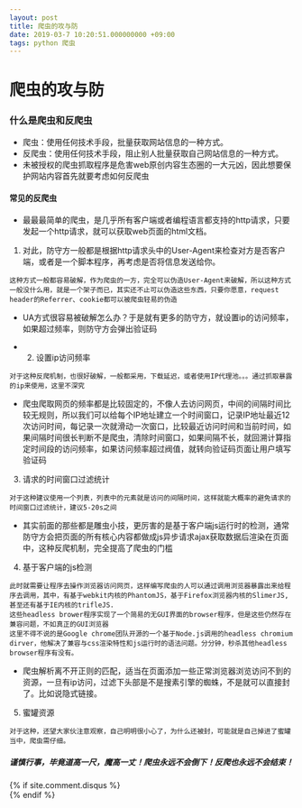 ```yaml
---
layout: post
title: 爬虫的攻与防
date: 2019-03-7 10:20:51.000000000 +09:00
tags: python 爬虫
---
```



# 爬虫的攻与防
### 什么是爬虫和反爬虫
- 爬虫：使用任何技术手段，批量获取网站信息的一种方式。
- 反爬虫：使用任何技术手段，阻止别人批量获取自己网站信息的一种方式。
- 未被授权的爬虫抓取程序是危害web原创内容生态圈的一大元凶，因此想要保护网站内容首先就要考虑如何反爬虫

#### 常见的反爬虫
- 最最最简单的爬虫，是几乎所有客户端或者编程语言都支持的http请求，只要发起一个http请求，就可以获取web页面的html文档。
1. 对此，防守方一般都是根据http请求头中的User-Agent来检查对方是否客户端，或者是一个脚本程序，再考虑是否将信息发送给你。
```
这种方式一般都容易破解，作为爬虫的一方，完全可以伪造User-Agent来破解，所以这种方式一般没什么用，就是一个架子而已，其实还不止可以伪造这些东西，只要你愿意，request header的Referrer、cookie都可以被爬虫轻易的伪造
```
- UA方式很容易被破解怎么办？于是就有更多的防守方，就设置ip的访问频率，如果超过频率，则防守方会弹出验证码

- 2. 设置ip访问频率
```
对于这种反爬机制，也很好破解，一般都采用，下载延迟，或者使用IP代理池。。。通过抓取暴露的ip来使用，这里不深究
```
- 爬虫爬取网页的频率都是比较固定的，不像人去访问网页，中间的间隔时间比较无规则，所以我们可以给每个IP地址建立一个时间窗口，记录IP地址最近12次访问时间，每记录一次就滑动一次窗口，比较最近访问时间和当前时间，如果间隔时间很长判断不是爬虫，清除时间窗口，如果间隔不长，就回溯计算指定时间段的访问频率，如果访问频率超过阀值，就转向验证码页面让用户填写验证码

3. 请求的时间窗口过滤统计
```
对于这种建议使用一个列表，列表中的元素就是访问的间隔时间，这样就能大概率的避免请求的时间窗口过滤统计，建议5-20s之间
```

- 其实前面的那些都是雕虫小技，更厉害的是基于客户端js运行时的检测，通常防守方会把页面的所有核心内容都做成js异步请求ajax获取数据后渲染在页面中，这种反爬机制，完全提高了爬虫的门槛

4. 基于客户端的js检测
```
此时就需要让程序去操作浏览器访问网页，这样编写爬虫的人可以通过调用浏览器暴露出来给程序去调用，其中，有基于webkit内核的PhantomJS，基于Firefox浏览器内核的SlimerJS,甚至还有基于IE内核的trifleJS.
这些headless brower程序实现了一个简易的无GUI界面的browser程序，但是这些仍然存在兼容问题，不如真正的GUI浏览器
这里不得不说的是Google chrome团队开源的一个基于Node.js调用的headless chromium dirver，他解决了兼容与css渲染特性和js运行时的语法问题。分分钟，秒杀其他headless browser程序有没有。
```
- 爬虫解析离不开正则的匹配，适当在页面添加一些正常浏览器浏览访问不到的资源，一旦有ip访问，过滤下头部是不是搜素引擎的蜘蛛，不是就可以直接封了。比如说隐式链接。
5. 蜜罐资源
```
对于这种，还望大家伙注意观察，自己明明很小心了，为什么还被封，可能就是自己掉进了蜜罐当中，爬虫需仔细。
```

##### 谨慎行事，毕竟道高一尺，魔高一丈！爬虫永远不会倒下！反爬也永远不会结束！

<section class="post-comments">
  {% if site.comment.disqus %}
    <div id="disqus_thread"></div>
    <script>
    
    var disqus_config = function () {
        this.page.url = "{{ page.url | prepend: site.baseurl | prepend: site.url }}";
        this.page.identifier = "{{ page.url }}";
    };

    var disqus_shortname = '{{ site.comment.disqus }}';
    
    (function() { // DON'T EDIT BELOW THIS LINE
        var d = document, s = d.createElement('script');
        s.src = '//' + disqus_shortname + '.disqus.com/embed.js';
        s.setAttribute('data-timestamp', +new Date());
            (d.head || d.body).appendChild(s);
        })();
    </script>
    <noscript>要查看<a href="http://disqus.com/?ref_noscript"> Disqus </a>评论，请启用 JavaScript</noscript>
    
  {% elsif site.comment.duoshuo %}
    <div class="ds-thread" data-thread-key="{{ page.url }}" data-title="{{ page.title }}" data-url="{{ page.url | prepend: site.baseurl | prepend: site.url }}"></div>
    <script type="text/javascript">
        var duoshuoQuery = {short_name:"{{ site.comment.duoshuo }}"};
        (function() {
            var ds = document.createElement('script');
            ds.type = 'text/javascript';ds.async = true;
            ds.src = (document.location.protocol == 'https:' ? 'https:' : 'http:') + '//static.duoshuo.com/embed.js';
            ds.charset = 'UTF-8';
            (document.getElementsByTagName('head')[0] || document.getElementsByTagName('body')[0]).appendChild(ds);
        })();
    </script>
  {% endif %}
  
</section>